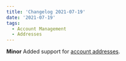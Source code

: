 ```yaml
---
title: 'Changelog 2021-07-19'
date: '2021-07-19'
tags:
  - Account Management
  - Addresses
---
```

**Minor** Added support for [account addresses](/docs/api/addresses/account-addresses).
